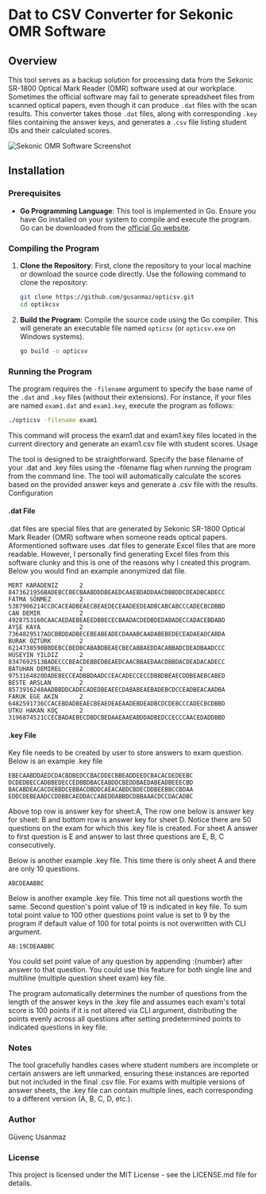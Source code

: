 # Dat to CSV Converter for Sekonic OMR Software

## Overview
This tool serves as a backup solution for processing data from the Sekonic SR-1800 Optical Mark Reader (OMR) software used at our workplace. Sometimes the official software may fail to generate spreadsheet files from scanned optical papers, even though it can produce `.dat` files with the scan results. This converter takes those `.dat` files, along with corresponding `.key` files containing the answer keys, and generates a `.csv` file listing student IDs and their calculated scores.

![Sekonic OMR Software Screenshot](images/sekonic_ss.png)

## Installation

### Prerequisites
- **Go Programming Language**: This tool is implemented in Go. Ensure you have Go installed on your system to compile and execute the program. Go can be downloaded from the [official Go website](https://golang.org/dl/).

### Compiling the Program
1. **Clone the Repository**: First, clone the repository to your local machine or download the source code directly. Use the following command to clone the repository:
    ```sh
    git clone https://github.com/gusanmaz/opticsv.git
    cd optikcsv
    ```

2. **Build the Program**: Compile the source code using the Go compiler. This will generate an executable file named `opticsv` (or `opticsv.exe` on Windows systems).
    ```sh
    go build -o opticsv
    ```

### Running the Program
The program requires the `-filename` argument to specify the base name of the `.dat` and `.key` files (without their extensions). For instance, if your files are named `exam1.dat` and `exam1.key`, execute the program as follows:
```sh
./opticsv -filename exam1
```
This command will process the exam1.dat and exam1.key files located in the current directory and generate an exam1.csv file with student scores.
Usage

The tool is designed to be straightforward. Specify the base filename of your .dat and .key files using the -filename flag when running the program from the command line. The tool will automatically calculate the scores based on the provided answer keys and generate a .csv file with the results.
Configuration

#### .dat File

.dat files are special files that are generated by Sekonic SR-1800 Optical Mark Reader (OMR) software when someone reads optical papers.
Aformentioned software uses .dat files to generate Excel files that are more readable. However, I personally find generating Excel files
from this software clunky and this is one of the reasons why I created this program. Below you would find an example anonymized dat file.

```text
MERT KARADENIZ      2  8473621956BADEBCCBECBAABDDDBEAEDCAAEBDADDAACDBBDDCDEADBCADECC                                                                      
FATMA SÖNMEZ        2  5387906214CCDCACEADBEAECBEAEDECEAADEEDEADBCABCABCCCADECBCDBBD                                                                      
CAN DEMIR           2  4928753160CAACAEDAEBEAEEDBBECECBAADACDEDBDEDABADECCADACEBDABD
AYŞE KAYA           2  7364829517ADCBBDDADBECEBEABEADECDAAABCAADABEBEDECEADAEADCABDA                                                                      
BURAK ÖZTÜRK        2  6214738590BBDEBCCBEDBCABABDBEAECBECABBAEDDACABBADCDEADBAADCCC                                                                      
HÜSEYIN YILDIZ      2  8347692513BADECCCBEACDEBBEDBEAEDCAACBBAEDAACDBBDACDEADACADECC                                                                      
BATUHAN DEMIREL     2  9753164820DADEBECCEADBBDAADCCEACADECCECCDBBDBEAECDDBEAEBCABED                                                                      
BESTE ARSLAN        2  8573916248AADBBDDCADECADEDBEAEECDABABEAEBADEBCDCCEADBEACAADBA                                                                      
FARUK EGE AKIN      2  6482591736CCACEBDADBEAECBEAEDEAEAADEBDEADBCDCDEBCCCADECBCDBBD                                                                      
UTKU HAKAN KOÇ      2  3196874521CCECBADAEBECDBDCBEDAAEAAEABDDADBEDCCECCCAACEDADDBBD
```

#### .key File

Key file needs to be created by user to store answers to exam question. Below is an example .key file

```text
EBECAABDDAEDCDACBDBEDCCBACDDECBBEADDEEDCBACACDEDEEBC
DCDEDBECCADBBEDECCEDBBDBACEABDDCBEDDBAEDABEADBEEECBD
BACABDEACACDEBBDCEBBACDBDDCAEACABDCBDECDDBEEBBCCBDAA
EDDCDEBEAADCCDDBBCAEDDACCABEDDABBDCDBBAAACDCCDACADBC
```

Above top row is answer key for sheet:A, The row one below is answer key for sheet: B and bottom row is answer key for sheet D.
Notice there are 50 questions on the exam for which this .key file is created. For sheet A answer to first question is E and 
answer to last three questions are E, B, C consecutively.

Below is another example .key file. This time there is only sheet A and there are only 10 questions. 

```text
ABCDEAABBC
```

Below is another example .key file. This time not all questions worth the same. Second question's point value of 19 is 
indicated in key file. To sum total point value to 100 other questions point value is set to 9 by the program if default
value of 100 for total points is not overwritten with CLI argument.

```text
AB:19CDEAABBC
```

You could set point value of any question by appending :{number} after answer to that question. You could use this feature
for both single line and multiline (multiple question sheet exam) key file.



The program automatically determines the number of questions from the length of the answer keys in the .key file and assumes each exam's total score is 100 points if it is not altered via CLI argument, distributing the points evenly across all questions after setting predetermined points to indicated questions in key file.
### Notes

The tool gracefully handles cases where student numbers are incomplete or certain answers are left unmarked, ensuring these instances are reported but not included in the final .csv file.
For exams with multiple versions of answer sheets, the .key file can contain multiple lines, each corresponding to a different version (A, B, C, D, etc.).

### Author

Güvenç Usanmaz

### License

This project is licensed under the MIT License - see the LICENSE.md file for details.
